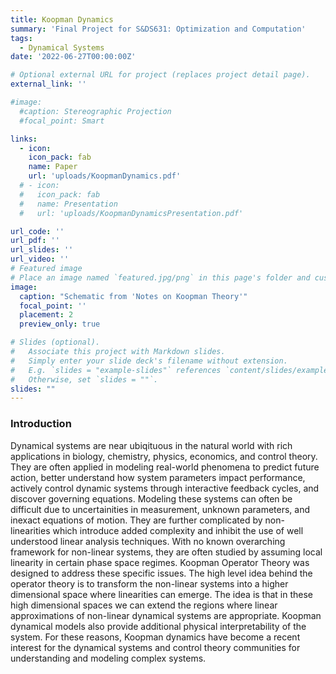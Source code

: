 ```yaml
---
title: Koopman Dynamics
summary: 'Final Project for S&DS631: Optimization and Computation'
tags:
  - Dynamical Systems
date: '2022-06-27T00:00:00Z'

# Optional external URL for project (replaces project detail page).
external_link: ''

#image: 
  #caption: Stereographic Projection
  #focal_point: Smart

links:
  - icon: 
    icon_pack: fab
    name: Paper
    url: 'uploads/KoopmanDynamics.pdf'
  # - icon: 
  #   icon_pack: fab
  #   name: Presentation
  #   url: 'uploads/KoopmanDynamicsPresentation.pdf'

url_code: ''
url_pdf: ''
url_slides: ''
url_video: ''
# Featured image
# Place an image named `featured.jpg/png` in this page's folder and customize its options here.
image: 
  caption: "Schematic from 'Notes on Koopman Theory'"
  focal_point: ''
  placement: 2
  preview_only: true

# Slides (optional).
#   Associate this project with Markdown slides.
#   Simply enter your slide deck's filename without extension.
#   E.g. `slides = "example-slides"` references `content/slides/example-slides.md`.
#   Otherwise, set `slides = ""`.
slides: ""
---
```



### Introduction

Dynamical systems are near ubiqituous in the natural world with rich applications in biology, chemistry, physics,
economics, and control theory. They are often applied in modeling real-world phenomena to predict future action,
better understand how system parameters impact performance, actively control dynamic systems through interactive
feedback cycles, and discover governing equations. Modeling these systems can often be difficult due to uncertainities
in measurement, unknown parameters, and inexact equations of motion. They are further complicated by non-
linearities which introduce added complexity and inhibit the use of well understood linear analysis techniques.
With no known overarching framework for non-linear systems, they are often studied by assuming local linearity in
certain phase space regimes. Koopman Operator Theory was designed to address these specific issues. The high
level idea behind the operator theory is to transform the non-linear systems into a higher dimensional space where
linearities can emerge. The idea is that in these high dimensional spaces we can extend the regions where linear
approximations of non-linear dynamical systems are appropriate. Koopman dynamical models also provide additional
physical interpretability of the system. For these reasons, Koopman dynamics have become a recent interest for the
dynamical systems and control theory communities for understanding and modeling complex systems.

